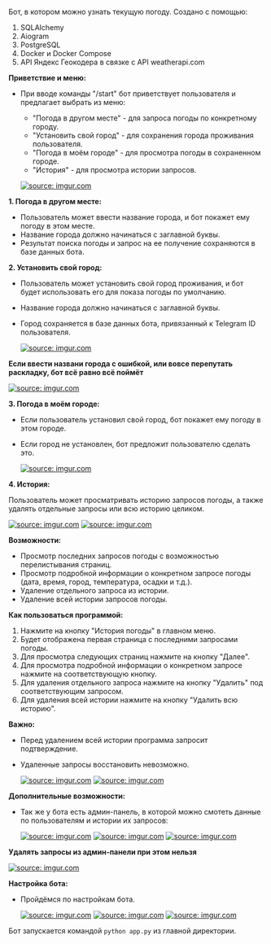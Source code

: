 Бот, в котором можно узнать текущую погоду.
Создано с помощью:

1. SQLAlchemy
2. Aiogram
3. PostgreSQL
4. Docker и Docker Compose
5. API Яндекс Геокодера в связке с API weatherapi.com

**Приветствие и меню:**

* При вводе команды "/start" бот приветствует пользователя и предлагает выбрать из меню:
    * "Погода в другом месте" - для запроса погоды по конкретному городу.
    * "Установить свой город" - для сохранения города проживания пользователя.
    * "Погода в моём городе" - для просмотра погоды в сохраненном городе.
    * "История" - для просмотра истории запросов.
      
   <a href="https://imgur.com/SY2bnEY"><img src="https://i.imgur.com/SY2bnEY.png" title="source: imgur.com" /></a>


**1. Погода в другом месте:**

* Пользователь может ввести название города, и бот покажет ему погоду в этом месте.
* Название города должно начинаться с заглавной буквы.
* Результат поиска погоды и запрос на ее получение сохраняются в базе данных бота.


**2. Установить свой город:**

* Пользователь может установить свой город проживания, и бот будет использовать его для показа погоды по умолчанию.
* Название города должно начинаться с заглавной буквы.
* Город сохраняется в базе данных бота, привязанный к Telegram ID пользователя.

   <a href="https://imgur.com/J6ZM79V"><img src="https://i.imgur.com/J6ZM79V.png" title="source: imgur.com" /></a>


**Если ввести названи города с ошибкой, или вовсе перепутать раскладку, бот всё равно всё поймёт**

   <a href="https://imgur.com/ZfpepFc"><img src="https://i.imgur.com/ZfpepFc.png" title="source: imgur.com" /></a>


**3. Погода в моём городе:**

* Если пользователь установил свой город, бот покажет ему погоду в этом городе.
* Если город не установлен, бот предложит пользователю сделать это.

   <a href="https://imgur.com/UQKSGDz"><img src="https://i.imgur.com/UQKSGDz.png" title="source: imgur.com" /></a>


**4. История:**

Пользователь может просматривать историю запросов погоды, а также удалять отдельные запросы или всю историю целиком.

   <a href="https://imgur.com/wmKelF6"><img src="https://i.imgur.com/wmKelF6.png" title="source: imgur.com" /></a>
   <a href="https://imgur.com/imwj9WW"><img src="https://i.imgur.com/imwj9WW.png" title="source: imgur.com" /></a>


**Возможности:**

* Просмотр последних запросов погоды с возможностью перелистывания страниц.
* Просмотр подробной информации о конкретном запросе погоды (дата, время, город, температура, осадки и т.д.).
* Удаление отдельного запроса из истории.
* Удаление всей истории запросов погоды.

**Как пользоваться программой:**

1. Нажмите на кнопку "История погоды" в главном меню.
2. Будет отображена первая страница с последними запросами погоды.
3. Для просмотра следующих страниц нажмите на кнопку "Далее".
4. Для просмотра подробной информации о конкретном запросе нажмите на соответствующую кнопку.
5. Для удаления отдельного запроса нажмите на кнопку "Удалить" под соответствующим запросом.
6. Для удаления всей истории нажмите на кнопку "Удалить всю историю".

**Важно:**

* Перед удалением всей истории программа запросит подтверждение.
* Удаленные запросы восстановить невозможно.
  
   <a href="https://imgur.com/sYlR3hQ"><img src="https://i.imgur.com/sYlR3hQ.png" title="source: imgur.com" /></a>
   <a href="https://imgur.com/V7gdU1Q"><img src="https://i.imgur.com/V7gdU1Q.png" title="source: imgur.com" /></a>


**Дополнительные возможности:**

* Так же у бота есть админ-панель, в которой можно смотеть данные по пользователям и истории их запросов:
  
   <a href="https://imgur.com/xIxyYcN"><img src="https://i.imgur.com/xIxyYcN.png" title="source: imgur.com" /></a>
   <a href="https://imgur.com/zYumQcB"><img src="https://i.imgur.com/zYumQcB.png" title="source: imgur.com" /></a>
   <a href="https://imgur.com/LuXYFHa"><img src="https://i.imgur.com/LuXYFHa.png" title="source: imgur.com" /></a>


**Удалять запросы из админ-панели при этом нельзя**

   <a href="https://imgur.com/uJWMywG"><img src="https://i.imgur.com/uJWMywG.png" title="source: imgur.com" /></a>


**Настройка бота:**
* Пройдёмся по настройкам бота.
  
   <a href="https://imgur.com/pQDGrqT"><img src="https://i.imgur.com/pQDGrqT.png" title="source: imgur.com" /></a>
   <a href="https://imgur.com/WfMKtlR"><img src="https://i.imgur.com/WfMKtlR.png" title="source: imgur.com" /></a>
   <a href="https://imgur.com/qVmrSkh"><img src="https://i.imgur.com/qVmrSkh.png" title="source: imgur.com" /></a>


Бот запускается командой `python app.py` из главной директории.



